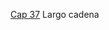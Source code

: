 [Cap 37](https://www.udemy.com/course/universidad-python-desde-cero-hasta-experto-django-flask-rest-web/learn/lecture/45143325#overview)
Largo cadena